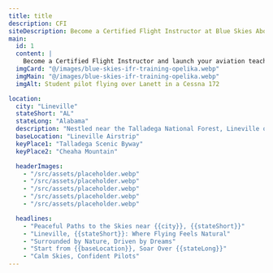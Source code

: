 ```yaml
---
title: title
description: CFI
siteDescription: Become a Certified Flight Instructor at Blue Skies Above in Lannet, Alabama. Build flight hours, inspire new pilots, and advance your aviation career with expert training. Enroll today!
main:
  id: 1
  content: |
    Become a Certified Flight Instructor and launch your aviation teaching career at Blue Skies Above in Lannet, Alabama - training the next generation of pilots.
  imgCard: "@/images/blue-skies-ifr-training-opelika.webp"
  imgMain: "@/images/blue-skies-ifr-training-opelika.webp"
  imgAlt: Student pilot flying over Lanett in a Cessna 172

location:
  city: "Lineville"
  stateShort: "AL"
  stateLong: "Alabama"
  description: "Nestled near the Talladega National Forest, Lineville offers peaceful skies and a warm, welcoming community."
  baseLocation: "Lineville Airstrip"
  keyPlace1: "Talladega Scenic Byway"
  keyPlace2: "Cheaha Mountain"

  headerImages:
    - "/src/assets/placeholder.webp"
    - "/src/assets/placeholder.webp"
    - "/src/assets/placeholder.webp"
    - "/src/assets/placeholder.webp"
    - "/src/assets/placeholder.webp"

  headlines:
    - "Peaceful Paths to the Skies near {{city}}, {{stateShort}}"
    - "Lineville, {{stateShort}}: Where Flying Feels Natural"
    - "Surrounded by Nature, Driven by Dreams"
    - "Start from {{baseLocation}}, Soar Over {{stateLong}}"
    - "Calm Skies, Confident Pilots"
---
```


